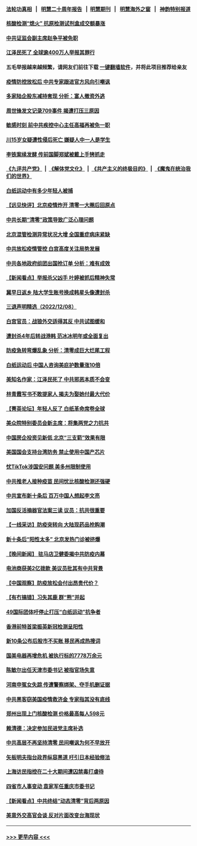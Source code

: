 #### [法轮功真相](https://github.com/gfw-breaker/truth/blob/master/README.md?t=0) &nbsp;&nbsp;|&nbsp;&nbsp; [明慧二十周年报告](https://github.com/gfw-breaker/mh-reports/blob/master/README.md?t=0) &nbsp;&nbsp;|&nbsp;&nbsp;[明慧期刊](https://github.com/gfw-breaker/mh-qikan) &nbsp;&nbsp;|&nbsp;&nbsp; [明慧海外之窗](https://github.com/gfw-breaker/mh-news/blob/master/README.md?t=0) &nbsp;&nbsp;|&nbsp;&nbsp; [神韵特别报道](https://github.com/gfw-breaker/mh-news/blob/master/shenyun.md?t=0)
#### [核酸检测“熄火” 抗原检测试剂盒成交额暴涨](../pages/nsc413/n13881548.md?t=12092050) 
#### [中共证监会副主席赵争平被免职](../pages/nsc413/n13881596.md?t=12092050) 
#### [江泽民死了 全球逾400万人举报其罪行](../pages/nsc413/n13880329.md?t=12092050) 
#### 五毛举报越来越频繁，请网友们前往下载 [一键翻墙软件](https://github.com/gfw-breaker/ssr-accounts)，并将此项目推荐给亲友
#### [疫情防控放松后 中共专家跟进官方风向引嘲讽](../pages/nsc413/n13881483.md?t=12092050) 
#### [多家陆企股东减持套现 分析：富人撤资外逃](../pages/nsc413/n13881519.md?t=12092050) 
#### [周世锋发文记录709事件 揭遭打压三原因](../pages/nsc413/n13881308.md?t=12092050) 
#### [敏感时刻 前中共疾控中心主任高福再被免一职](../pages/nsc413/n13881490.md?t=12092050) 
#### [川15岁女疑遭性侵后死亡 嫌疑人中一人是学生](../pages/nsc413/n13881343.md?t=12092050) 
#### [李铁案续发酵 传前国脚郑斌被戴上手铐抓走](../pages/nsc413/n13881439.md?t=12092050) 
#### [《九评共产党》](https://github.com/begood0513/9ping.md/blob/master/README.md) &nbsp;|&nbsp; [《解体党文化》](../../../../jtdwh.md/blob/master/README.md)  &nbsp;|&nbsp; [《共产主义的终极目的》](../../../../gczydzjmd.md/blob/master/README.md) &nbsp;|&nbsp; [《魔鬼在统治我们的世界》](../../../../mgztzwmdsj.md/blob/master/README.md) 
#### [白纸运动中有多少年轻人被捕](../pages/nsc413/n13881065.md?t=12092050) 
#### [【远见快评】北京疫情炸开 清零一大圈后回原点](../pages/nsc413/n13881337.md?t=12092050) 
#### [中共长期“清零”政策导致广泛心理问题](../pages/nsc413/n13881471.md?t=12092050) 
#### [北京混管检测异常状况大增 全国重症病床紧缺](../pages/nsc413/n13881315.md?t=12092050) 
#### [中共放松疫情管控 白宫高度关注局势发展](../pages/nsc413/n13881250.md?t=12092050) 
#### [中共各地政府组团出国抢订单 分析：难有成效](../pages/nsc413/n13881064.md?t=12092050) 
#### [【新闻看点】举报杀父凶手 叶婷被抓后精神失常](../pages/nsc413/n13881223.md?t=12092050) 
#### [冀早日返乡 陆大学生账号换成韩星头像遭封杀](../pages/nsc413/n13881248.md?t=12092050) 
#### [三退声明精选（2022/12/08）](../pages/nsc413/n13881332.md?t=12092050) 
#### [白宫官员：战狼外交适得其反 中共试图缓和](../pages/nsc413/n13881144.md?t=12092050) 
#### [遭封杀4年后转战港韩 范冰冰明年或全面复出](../pages/nsc413/n13881166.md?t=12092050) 
#### [防疫急转弯爆乱象 分析：清零成巨大烂尾工程](../pages/nsc413/n13881020.md?t=12092050) 
#### [白纸运动后 中国人咨询美庇护数量涨10倍](../pages/nsc413/n13881172.md?t=12092050) 
#### [美知名作家：江泽民死了 中共邪恶本质不会变](../pages/nsc413/n13877684.md?t=12092050) 
#### [林青霞写书不敢提家人 揭夫为娶她付最大代价](../pages/nsc413/n13881103.md?t=12092050) 
#### [【菁英论坛】年轻人反了 白纸革命席卷全球](../pages/nsc413/n13881142.md?t=12092050) 
#### [美众院特别委员会新主席：将集两党之力抗共](../pages/nsc413/n13881108.md?t=12092050) 
#### [中国房企投资见新低 北京“三支箭”效果有限](../pages/nsc413/n13881090.md?t=12092050) 
#### [美国国会支持台湾防务 禁止使用中国产芯片](../pages/nsc413/n13881077.md?t=12092050) 
#### [忧TikTok涉国安问题 美多州限制使用](../pages/nsc413/n13881026.md?t=12092050) 
#### [中共推老人接种疫苗 民间忧比核酸检测还强硬](../pages/nsc413/n13881043.md?t=12092050) 
#### [中共宣布新十条后 百万中国人想起李文亮](../pages/nsc413/n13881045.md?t=12092050) 
#### [加国反活摘器官法案三读 议员：抗共很重要](../pages/nsc413/n13881005.md?t=12092050) 
#### [【一线采访】防疫突转向 大陆现药品抢购潮](../pages/nsc413/n13880837.md?t=12092050) 
#### [新十条后“阳性太多” 北京发热门诊被挤爆](../pages/nsc413/n13880979.md?t=12092050) 
#### [【晚间新闻】 驻马店卫健委揭中共防疫内幕](../pages/nsc413/n13880955.md?t=12092050) 
#### [电池商获美2亿拨款 美议员批其有中共背景](../pages/nsc413/n13880881.md?t=12092050) 
#### [【中国观察】防疫放松会付出昂贵代价？](../pages/nsc413/n13880827.md?t=12092050) 
#### [【有冇搞错】习失其鹿 群“熊”并起](../pages/nsc413/n13880739.md?t=12092050) 
#### [49国际团体吁停止打压“白纸运动”抗争者](../pages/nsc413/n13880790.md?t=12092050) 
#### [香港前特首梁振英新冠检测呈阳性](../pages/nsc413/n13880843.md?t=12092050) 
#### [新10条公布后股市不买账 移民再成热搜词](../pages/nsc413/n13880761.md?t=12092050) 
#### [国美电器再增危机 被执行标的7778万余元](../pages/nsc413/n13880811.md?t=12092050) 
#### [陈敏尔出任天津市委书记 被指官场失意](../pages/nsc413/n13880757.md?t=12092050) 
#### [河南申冤女失踪 传遭警察绑架、夺手机删证据](../pages/nsc413/n13880211.md?t=12092050) 
#### [中共黑客窃美国疫情救济金 专家指其没有底线](../pages/nsc413/n13880656.md?t=12092050) 
#### [郑州出现上门核酸检测 价格最高每人598元](../pages/nsc413/n13880659.md?t=12092050) 
#### [赖清德：决定参加民进党主席补选](../pages/nsc413/n13880711.md?t=12092050) 
#### [中共高层不再坚持清零 民间嘲讽为何不早放开](../pages/nsc413/n13880607.md?t=12092050) 
#### [矢板明夫指台政界纵容黑道 吁引日本经验修法](../pages/nsc413/n13880660.md?t=12092050) 
#### [上海访民指控在二十大期间遭囚禁毒打虐待](../pages/nsc413/n13880662.md?t=12092050) 
#### [四省市人事变动 袁家军任重庆市委书记](../pages/nsc413/n13880579.md?t=12092050) 
#### [【新闻看点】中共终结“动态清零”背后两原因](../pages/nsc413/n13880406.md?t=12092050) 
#### [美意外交高官会谈 反对片面改变台海现状](../pages/nsc413/n13880136.md?t=12092050) 

----
#### [ >>> 更早内容 <<< ](../indexes/nsc413-earlier.md)
